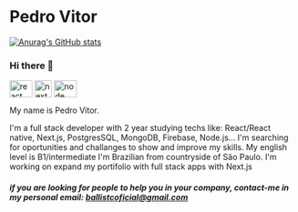 # Pedro Vitor

[![Anurag's GitHub stats](https://github-readme-stats.vercel.app/api?username=Ballistc-dot&theme=dracula)](https://github.com/Ballistc-dot/github-readme-stats)
### Hi there 👋


<div style="display:inline_block">
  <img align="center" alt="react"  height="30" width="40" src="https://cdn.jsdelivr.net/gh/devicons/devicon/icons/react/react-original.svg"/> 
  <img align="center" alt="next" height="30" widt="40"  src="https://cdn.jsdelivr.net/gh/devicons/devicon/icons/nextjs/nextjs-original.svg"/> 
  <img align="center" alt="node" height="30" width="40"  src="https://cdn.jsdelivr.net/gh/devicons/devicon/icons/nodejs/nodejs-original-wordmark.svg"/> 
 </div>





My name is Pedro Vitor.

I'm a full stack developer with 2 year studying techs like: React/React native, Next.js, PostgresSQL, MongoDB, Firebase, Node.js... 
I'm searching for oportunities and challanges to show and improve my skills. 
My english level is B1/intermediate
I'm Brazilian from countryside of São Paulo.
I'm working on expand my portifolio with full stack apps with Next.js


##### if you are looking for people to help you in your company, contact-me in my personal email: ballistcoficial@gmail.com

<!--
**Ballistc-dot/Ballistc-dot** is a ✨ _special_ ✨ repository because its `README.md` (this file) appears on your GitHub profile.

Here are some ideas to get you started:

- 🔭 I’m currently working on ...
- 🌱 I’m currently learning ...
- 👯 I’m looking to collaborate on ...
- 🤔 I’m looking for help with ...
- 💬 Ask me about ...
- 📫 How to reach me: ...
- 😄 Pronouns: ...
- ⚡ Fun fact: ...
-->
